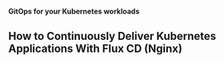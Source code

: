 #### GitOps for your Kubernetes workloads
## How to Continuously Deliver Kubernetes Applications With Flux CD (Nginx)
